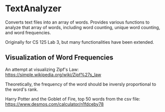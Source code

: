 # TextAnalyzer

Converts text files into an array of words.
Provides various functions to analyze that array of words, including word counting, unique word counting, and word frequencies.

Originally for CS 125 Lab 3, but many functionalities have been extended.

## Visualization of Word Frequencies

An attempt at visualizing Zipf's Law: https://simple.wikipedia.org/wiki/Zipf%27s_law

Theoretically, the frequency of the word should be inversly proportional to the word's rank.

Harry Potter and the Goblet of Fire, top 50 words from the csv file: https://www.desmos.com/calculator/n1fdceby78
